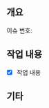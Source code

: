## 개요

이슈 번호:

<!-- 해당 #PR의 간단한 요약 및 관련 이슈 링크 -->

## 작업 내용

<!-- 해당 PR에서 작업한 상세 내역 -->

- [x] 작업 내용

## 기타

<!-- 기타 작성해야 할 내용 -->
